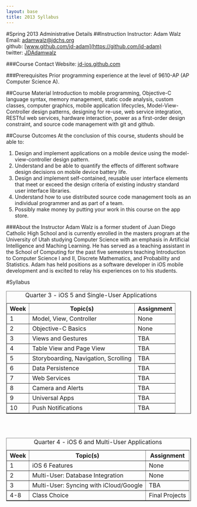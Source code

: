 ```yaml
---
layout: base
title: 2013 Syllabus
---
```

#Spring 2013 Administrative Details
##Instruction
Instructor: Adam Walz  
Email: <adamwalz@jdchs.org>  
github: [www.github.com/jd-adam](https://github.com/jd-adam)  
twitter: [JDAdamwalz](https://twitter.com/JDAdamwalz)

###Course Contact
Website: [jd-ios.github.com](http://jd-ios.github.com)

###Prerequisites
Prior programming experience at the level of 9610-AP (AP Computer Science A).

##Course Material
Introduction to mobile programming, Objective-C language syntax,
memory management, static code analysis, custom classes, computer graphics,
mobile application lifecycles, Model-View-Controller design patterns,
designing for re-use, web service integration, RESTful web services,
hardware interaction, power as a first-order design constraint,
and source code management with git and github.

##Course Outcomes
At the conclusion of this course, students should be able to:

1.	Design and implement applications on a mobile device using the
	model-view-controller design pattern.
2.	Understand and be able to quantify the effects of different software
	design decisions on mobile device battery life.
3.	Design and implement self-contained, reusable user interface elements
	that meet or exceed the design criteria of existing industry standard
	user interface libraries.
4.	Understand how to use distributed source code management tools as an
	individual programmer and as part of a team.
5.	Possibly make money by putting your work in this course on the app store.

###About the Instructor
Adam Walz is a former student of Juan Diego Catholic High School and is currently
enrolled in the masters program at the University of Utah studying Computer
Science with an emphasis in Artificial Intelligence and Maching Learning. He has
served as a teaching assistant in the School of Computing for the past five
semesters teaching Introduction to Computer Science I and II, Discrete Mathematics, 
and Probability and Statistics. Adam has held positions as a software developer
in iOS mobile development and is excited to relay his experiences on to his students.

#Syllabus
<table border="1" cellpadding="10">
	<caption>Quarter 3 - iOS 5 and Single-User Applications</caption>
	<tr>
		<th>Week</th>
		<th>Topic(s)</th>
		<th>Assignment</th>
	</tr>
	<tr>
		<td>1</td>
		<td>Model, View, Controller</td>
		<td>None</td>
	</tr>
	<tr>
		<td>2</td>
		<td>Objective-C Basics</td>
		<td>None</td>
	</tr>
	<tr>
		<td>3</td>
		<td>Views and Gestures</td>
		<td>TBA</td>
	</tr>
	<tr>
		<td>4</td>
		<td>Table View and Page View</td>
		<td>TBA</td>
	</tr>
	<tr>
		<td>5</td>
		<td>Storyboarding, Navigation, Scrolling</td>
		<td>TBA</td>
	</tr>
	<tr>
		<td>6</td>
		<td>Data Persistence</td>
		<td>TBA</td>
	</tr>
	<tr>
		<td>7</td>
		<td>Web Services</td>
		<td>TBA</td>
	</tr>
	<tr>
		<td>8</td>
		<td>Camera and Alerts</td>
		<td>TBA</td>
	</tr>
	<tr>
		<td>9</td>
		<td>Universal Apps</td>
		<td>TBA</td>
	</tr>
	<tr>
		<td>10</td>
		<td>Push Notifications</td>
		<td>TBA</td>
	</tr>
</table>
<br/>
<br/>
<table border="1" cellpadding="10">
	<caption>Quarter 4 - iOS 6 and Multi-User Applications</caption>
	<tr>
		<th>Week</th>
		<th>Topic(s)</th>
		<th>Assignment</th>
	</tr>
	<tr>
		<td>1</td>
		<td>iOS 6 Features</td>
		<td>None</td>
	</tr>
	<tr>
		<td>2</td>
		<td>Multi-User: Database Integration</td>
		<td>None</td>
	</tr>
	<tr>
		<td>3</td>
		<td>Multi-User: Syncing with iCloud/Google</td>
		<td>TBA</td>
	</tr>
	<tr>
		<td>4-8</td>
		<td>Class Choice</td>
		<td>Final Projects</td>
	</tr>

</table>